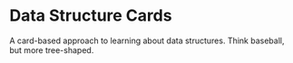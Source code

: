 Data Structure Cards
====================

A card-based approach to learning about data structures. Think baseball, but more tree-shaped.